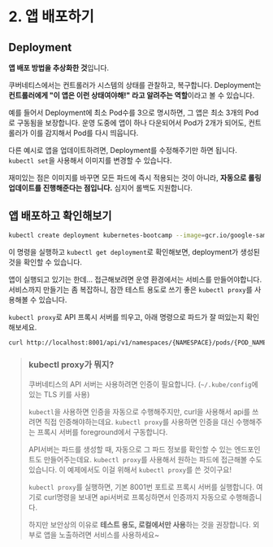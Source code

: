 # 2. 앱 배포하기

## Deployment

**앱 배포 방법을 추상화한 것**입니다.

쿠버네티스에서는 컨트롤러가 시스템의 상태를 관찰하고, 복구합니다. 
Deployment는 **컨트롤러에게 "이 앱은 이런 상태여야해!" 라고 알려주는 역할**이라고 볼 수 있습니다.

예를 들어서 Deployment에 최소 Pod수를 3으로 명시하면, 그 앱은 최소 3개의 Pod로 구동됨을 보장합니다.
운영 도중에 앱이 하나 다운되어서 Pod가 2개가 되어도, 컨트롤러가 이를 감지해서 Pod를 다시 띄웁니다.

다른 예시로 앱을 업데이트하려면, Deployment를 수정해주기만 하면 됩니다. `kubectl set`을 사용해서 이미지를 변경할 수 있습니다.

재미있는 점은 이미지를 바꾸면 모든 파드에 즉시 적용되는 것이 아니라, **자동으로 롤링 업데이트를 진행해준다는 점입니다.** 심지어 롤백도 지원합니다.

## 앱 배포하고 확인해보기

```bash
kubectl create deployment kubernetes-bootcamp --image=gcr.io/google-samples/kubernetes-bootcamp:v1
```
이 명령을 실행하고 `kubectl get deployment`로 확인해보면, deployment가 생성된 것을 확인할 수 있습니다.

앱이 실행되고 있기는 한데... 접근해보려면 운영 환경에서는 서비스를 만들어야합니다. 서비스까지 만들기는 좀 복잡하니, 잠깐 테스트 용도로 쓰기 좋은 `kubectl proxy`를 사용해볼 수 있습니다.

`kubectl proxy`로 API 프록시 서버를 띄우고, 아래 명령으로 파드가 잘 떠있는지 확인해보세요.

```bash
curl http://localhost:8001/api/v1/namespaces/{NAMESPACE}/pods/{POD_NAME}:8080/proxy
```

> ### kubectl proxy가 뭐지?
> 
> 쿠버네티스의 API 서버는 사용하려면 인증이 필요합니다. (`~/.kube/config`에 있는 TLS 키를 사용)
> 
> `kubectl`을 사용하면 인증을 자동으로 수행해주지만, curl을 사용해서 api를 쓰려면 직접 인증해야하는데요.
> `kubectl proxy`를 사용하면 인증을 대신 수행해주는 프록시 서버를 foreground에서 구동합니다.
> 
> API서버는 파드를 생성할 때, 자동으로 그 파드 정보를 확인할 수 있는 엔드포인트도 만들어주는데요. `kubectl proxy`를 사용해서 원하는 파드에 접근해볼 수도 있습니다.
> 이 예제에서도 이걸 위해서 `kubectl proxy`를 쓴 것이구요!
> 
> `kubectl proxy`를 실행하면, 기본 8001번 포트로 프록시 서버를 실행합니다. 여기로 curl명령을 보내면 api서버로 프록싱하면서 인증까지 자동으로 수행해줍니다.
> 
> 하지만 보안상의 이유로 **테스트 용도, 로컬에서만 사용**하는 것을 권장합니다. 외부로 앱을 노출하려면 서비스를 사용하세요~